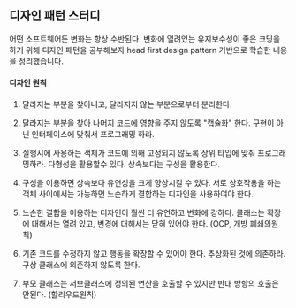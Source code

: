 ## 디자인 패턴 스터디
어떤 소프트웨어든 변화는 항상 수반된다.
변화에 열려있는 유지보수성이 좋은 코딩을 하기 위해 디자인 패턴을 공부해보자
head first design pattern 기반으로 학습한 내용을 정리했습니다.


#### 디자인 원칙
 1. 달라지는 부분을 찾아내고, 달라지지 않는 부분으로부터 분리한다.

2. 달라지는 부분을 찾아 나머지 코드에 영향을 주지 않도록 "캡슐화" 한다.
구현이 아닌 인터페이스에 맞춰서 프로그래밍 하라.

3. 실행시에 사용하는 객체가 코드에 의해 고정되지 않도록 상위 타입에 맞춰 프로그래밍하라.
다형성을 활용할수 있다.
상속보다는 구성을 활용한다.

4. 구성을 이용하면 상속보다 유연성을 크게 향상시킬 수 있다.
서로 상호작용을 하는 객체 사이에서는 가능하면 느슨하게 결합하는 디자인을 사용하여야 한다.

5. 느슨한 결합을 이용하는 디자인이 훨씬 더 유연하고 변화에 강하다.
클래스는 확장에 대해서는 열려 있고, 변경에 대해서는 닫혀 있어야 한다. (OCP, 개방 폐쇄의원칙)

6. 기존 코드를 수정하지 않고 행동을 확장할 수 있어야 한다.
추상화된 것에 의존하라. 구상 클래스에 의존하지 않도록 한다.

7. 부모 클래스는 서브클래스에 정의된 연산을 호출할 수 있지만 반대 방향의 호출은 안된다. (할리우드원칙)